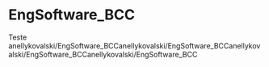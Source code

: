 # EngSoftware_BCC
Teste
anellykovalski/EngSoftware_BCCanellykovalski/EngSoftware_BCCanellykovalski/EngSoftware_BCCanellykovalski/EngSoftware_BCC
